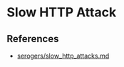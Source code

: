 # Slow HTTP Attack

## References
- [serogers/slow\_http\_attacks.md](https://gist.github.com/serogers/ba4e124d6be79eacbf712a558239a67d)
